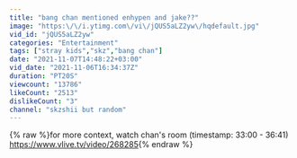 ```yaml
---
title: "bang chan mentioned enhypen and jake??"
image: "https:\/\/i.ytimg.com\/vi\/jQUS5aLZ2yw\/hqdefault.jpg"
vid_id: "jQUS5aLZ2yw"
categories: "Entertainment"
tags: ["stray kids","skz","bang chan"]
date: "2021-11-07T14:48:22+03:00"
vid_date: "2021-11-06T16:34:37Z"
duration: "PT20S"
viewcount: "13786"
likeCount: "2513"
dislikeCount: "3"
channel: "skzshii but random"
---
```

{% raw %}for more context, watch chan's room (timestamp: 33:00 - 36:41)<br /><a rel="nofollow" target="blank" href="https://www.vlive.tv/video/268285">https://www.vlive.tv/video/268285</a>{% endraw %}
